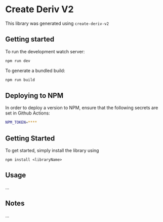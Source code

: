 # Create Deriv V2

This library was generated using `create-deriv-v2`

## Getting started

To run the development watch server:

```bash
npm run dev
```

To generate a bundled build:

```bash
npm run build
```

## Deploying to NPM

In order to deploy a version to NPM, ensure that the following secrets are set in Github Actions:

```bash
NPM_TOKEN=****
```

## Getting Started

To get started, simply install the library using

```
npm install <libraryName>
```

## Usage

...

## Notes

...
